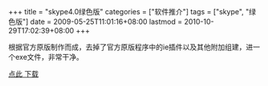 +++
title = "skype4.0绿色版"
categories = ["软件推介"]
tags = ["skype", "绿色版"]
date = 2009-05-25T11:01:16+08:00
lastmod = 2010-10-29T17:02:39+08:00
+++



根据官方原版制作而成，去掉了官方原版程序中的ie插件以及其他附加组建，进一个exe文件，非常干净。

[点此 下载](http://down.mangren.org/files/soft/skype.rar)

